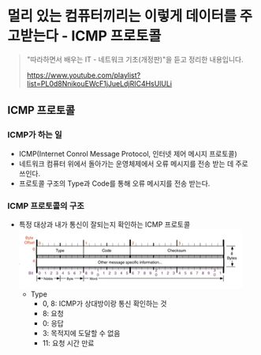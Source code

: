# 멀리 있는 컴퓨터끼리는 이렇게 데이터를 주고받는다 - ICMP 프로토콜

> "따라하면서 배우는 IT - 네트워크 기초(개정판)"을 듣고 정리한 내용입니다.
>
> https://www.youtube.com/playlist?list=PL0d8NnikouEWcF1jJueLdjRIC4HsUlULi

## ICMP 프로토콜
### ICMP가 하는 일
- ICMP(Internet Conrol Message Protocol, 인터넷 제어 메시지 프로토콜)
- 네트워크 컴퓨터 위에서 돌아가는 운영체제에서 오류 메시지를 전송 받는 데 주로 쓰인다.
- 프로토콜 구조의 Type과 Code를 통해 오류 메시지를 전송 받는다.

### ICMP 프로토콜의 구조
- 특정 대상과 내가 통신이 잘되는지 확인하는 ICMP 프로토콜
<br><img src="./img/06_ICMP 프로토콜의 구조.PNG" height="120px">
    - Type
        - 0, 8: ICMP가 상대방이랑 통신 확인하는 것
        - 8: 요청
        - 0: 응답
        - 3: 목적지에 도달할 수 없음
        - 11: 요청 시간 만료